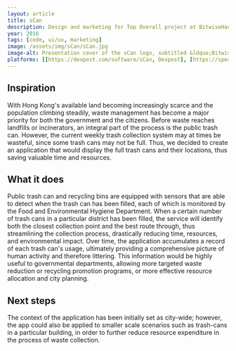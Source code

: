```yaml
---
layout: article
title: sCan
description: Design and marketing for Top Overall project at BitwiseHacks 2016.
year: 2016
tags: [code, ui/ux, marketing]
image: /assets/img/sCan/sCan.jpg
image-alt: Presentation cover of the sCan logo, subtitled &ldquo;BitwiseHacks 2016&rdquo;
platforms: [[https://devpost.com/software/sCan, Devpost], [https://speakerdeck.com/player/716f25367ddb4460a04a7f84a831f9fc, Speaker Deck], [https://github.com/BitwiseHacks-CIS-2016, GitHub]]
---
```


## Inspiration

With Hong Kong's available land becoming increasingly scarce and the population climbing steadily, waste management has become a major priority for both the government and the citizens. Before waste reaches landfills or incinerators, an integral part of the process is the public trash can. However, the current weekly trash collection system may at times be wasteful, since some trash cans may not be full. Thus, we decided to create an application that would display the full trash cans and their locations, thus saving valuable time and resources.

## What it does

Public trash can and recycling bins are equipped with sensors that are able to detect when the trash can has been filled, each of which is monitored by the Food and Environmental Hygiene Department. When a certain number of trash cans in a particular district has been filled, the service will identify both the closest collection point and the best route through, thus streamlining the collection process, drastically reducing time, resources, and environmental impact. Over time, the application accumulates a record of each trash can's usage, ultimately providing a comprehensive picture of human activity and therefore littering. This information would be highly useful to governmental departments, allowing more targeted waste reduction or recycling promotion programs, or more effective resource allocation and city planning.

## Next steps

The context of the application has been initially set as city-wide; however, the app could also be applied to smaller scale scenarios such as trash-cans in a particular building, in order to further reduce resource expenditure in the process of waste collection.
